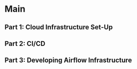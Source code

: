 # Main

## Part 1: Cloud Infrastructure Set-Up

## Part 2: CI/CD

## Part 3: Developing Airflow Infrastructure
